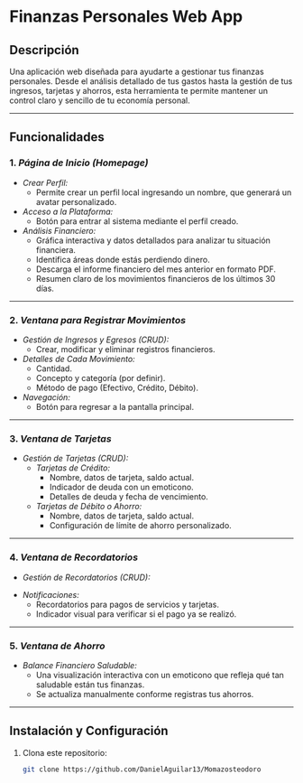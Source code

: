 # Finanzas Personales Web App

## Descripción

Una aplicación web diseñada para ayudarte a gestionar tus finanzas personales. Desde el análisis detallado de tus gastos hasta la gestión de tus ingresos, tarjetas y ahorros, esta herramienta te permite mantener un control claro y sencillo de tu economía personal.

---

## Funcionalidades

### 1. *Página de Inicio (Homepage)*
- *Crear Perfil:*
  - Permite crear un perfil local ingresando un nombre, que generará un avatar personalizado.
- *Acceso a la Plataforma:*
  - Botón para entrar al sistema mediante el perfil creado.
- *Análisis Financiero:*
  - Gráfica interactiva y datos detallados para analizar tu situación financiera.
  - Identifica áreas donde estás perdiendo dinero.
  - Descarga el informe financiero del mes anterior en formato PDF.
  - Resumen claro de los movimientos financieros de los últimos 30 días.

---

### 2. *Ventana para Registrar Movimientos*
- *Gestión de Ingresos y Egresos (CRUD):*
  - Crear, modificar y eliminar registros financieros.
- *Detalles de Cada Movimiento:*
  - Cantidad.
  - Concepto y categoría (por definir).
  - Método de pago (Efectivo, Crédito, Débito).
- *Navegación:*
  - Botón para regresar a la pantalla principal.

---

### 3. *Ventana de Tarjetas*
- *Gestión de Tarjetas (CRUD):*
  - *Tarjetas de Crédito:*
    - Nombre, datos de tarjeta, saldo actual.
    - Indicador de deuda con un emoticono.
    - Detalles de deuda y fecha de vencimiento.
  - *Tarjetas de Débito o Ahorro:*
    - Nombre, datos de tarjeta, saldo actual.
    - Configuración de límite de ahorro personalizado.

---

### 4. *Ventana de Recordatorios*
* *Gestión de Recordatorios (CRUD):*
- *Notificaciones:*
  - Recordatorios para pagos de servicios y tarjetas.
  - Indicador visual para verificar si el pago ya se realizó.

---

### 5. *Ventana de Ahorro*
- *Balance Financiero Saludable:*
  - Una visualización interactiva con un emoticono que refleja qué tan saludable están tus finanzas.
  - Se actualiza manualmente conforme registras tus ahorros.
  
---

## Instalación y Configuración

1. Clona este repositorio:  
   ```bash
   git clone https://github.com/DanielAguilar13/Momazosteodoro
